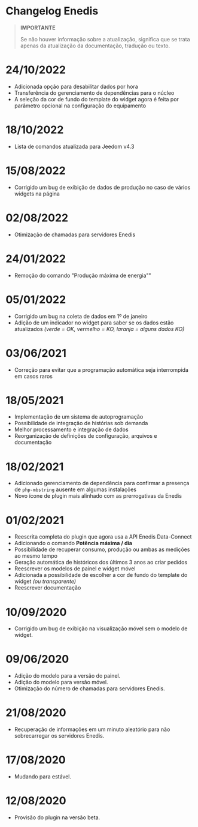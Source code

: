 # Changelog Enedis

>**IMPORTANTE**
>
>Se não houver informação sobre a atualização, significa que se trata apenas da atualização da documentação, tradução ou texto.

# 24/10/2022

- Adicionada opção para desabilitar dados por hora
- Transferência do gerenciamento de dependências para o núcleo
- A seleção da cor de fundo do template do widget agora é feita por parâmetro opcional na configuração do equipamento

# 18/10/2022

- Lista de comandos atualizada para Jeedom v4.3

# 15/08/2022

- Corrigido um bug de exibição de dados de produção no caso de vários widgets na página

# 02/08/2022

- Otimização de chamadas para servidores Enedis

# 24/01/2022

- Remoção do comando "Produção máxima de energia""

# 05/01/2022

- Corrigido um bug na coleta de dados em 1º de janeiro
- Adição de um indicador no widget para saber se os dados estão atualizados *(verde = OK, vermelho = KO, laranja = alguns dados KO)*

# 03/06/2021

- Correção para evitar que a programação automática seja interrompida em casos raros

# 18/05/2021

- Implementação de um sistema de autoprogramação
- Possibilidade de integração de histórias sob demanda
- Melhor processamento e integração de dados
- Reorganização de definições de configuração, arquivos e documentação

# 18/02/2021

- Adicionado gerenciamento de dependência para confirmar a presença de `php-mbstring` ausente em algumas instalações
- Novo ícone de plugin mais alinhado com as prerrogativas da Enedis

# 01/02/2021

- Reescrita completa do plugin que agora usa a API Enedis Data-Connect
- Adicionando o comando **Potência máxima / dia**
- Possibilidade de recuperar consumo, produção ou ambas as medições ao mesmo tempo
- Geração automática de históricos dos últimos 3 anos ao criar pedidos
- Reescrever os modelos de painel e widget móvel
- Adicionada a possibilidade de escolher a cor de fundo do template do widget *(ou transparente)*
- Reescrever documentação

# 10/09/2020

- Corrigido um bug de exibição na visualização móvel sem o modelo de widget.

# 09/06/2020

- Adição do modelo para a versão do painel.
- Adição do modelo para versão móvel.
- Otimização do número de chamadas para servidores Enedis.

# 21/08/2020

- Recuperação de informações em um minuto aleatório para não sobrecarregar os servidores Enedis.

# 17/08/2020

- Mudando para estável.

# 12/08/2020

- Provisão do plugin na versão beta.
